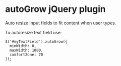 autoGrow jQuery plugin
======================

Auto resize input fields to fit content when user types.

To autoresize text field use:

    $('#myTextField').autoGrow({
      minWidth: 0,
      maxWidth: 1000,
      comfortZone: 70
    });


